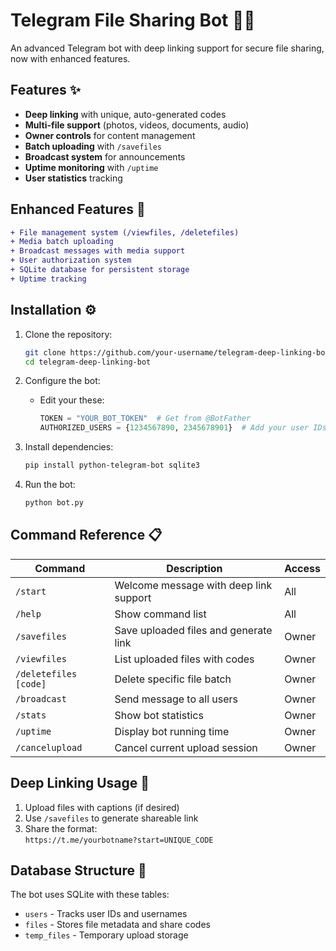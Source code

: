 # Telegram File Sharing Bot 🔗📁

An advanced Telegram bot with deep linking support for secure file sharing, now with enhanced features.

## Features ✨
- **Deep linking** with unique, auto-generated codes
- **Multi-file support** (photos, videos, documents, audio)
- **Owner controls** for content management
- **Batch uploading** with `/savefiles`
- **Broadcast system** for announcements
- **Uptime monitoring** with `/uptime`
- **User statistics** tracking

## Enhanced Features 🚀
```diff
+ File management system (/viewfiles, /deletefiles)
+ Media batch uploading
+ Broadcast messages with media support
+ User authorization system
+ SQLite database for persistent storage
+ Uptime tracking
```

## Installation ⚙️
1. Clone the repository:
   ```sh
   git clone https://github.com/your-username/telegram-deep-linking-bot.git
   cd telegram-deep-linking-bot
   ```

2. Configure the bot:
   - Edit your these:
     ```python
     TOKEN = "YOUR_BOT_TOKEN"  # Get from @BotFather
     AUTHORIZED_USERS = {1234567890, 2345678901}  # Add your user IDs
     ```

3. Install dependencies:
   ```sh
   pip install python-telegram-bot sqlite3
   ```

4. Run the bot:
   ```sh
   python bot.py
   ```

## Command Reference 📋
| Command | Description | Access |
|---------|-------------|--------|
| `/start` | Welcome message with deep link support | All |
| `/help` | Show command list | All |
| `/savefiles` | Save uploaded files and generate link | Owner |
| `/viewfiles` | List uploaded files with codes | Owner |
| `/deletefiles [code]` | Delete specific file batch | Owner |
| `/broadcast` | Send message to all users | Owner |
| `/stats` | Show bot statistics | Owner |
| `/uptime` | Display bot running time | Owner |
| `/cancelupload` | Cancel current upload session | Owner |

## Deep Linking Usage 🔗
1. Upload files with captions (if desired)
2. Use `/savefiles` to generate shareable link
3. Share the format:  
   `https://t.me/yourbotname?start=UNIQUE_CODE`

## Database Structure 💾
The bot uses SQLite with these tables:
- `users` - Tracks user IDs and usernames
- `files` - Stores file metadata and share codes
- `temp_files` - Temporary upload storage
